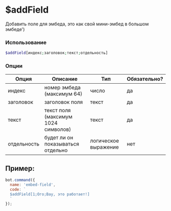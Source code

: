 

# $addField

Добавить поле для эмбеда, это как свой мини-эмбед в большом эмбеде')

### Использование
 
```php
$addField[индекс;заголовок;текст;отдельность]
```

### Опции


| Опция | Описание | Тип | Обязательно? |
|--------|-------------|------|----------|
| индекс | номер эмбеда (максимум 64) | число | да |
| заголовок | заголовок поля |текст | да |
| текст | текст поля (максимум 1024 символов) | текст | да |
| отдельность | будет ли он показываться отдельно | логическое выражение | нет |


## Пример:

```javascript
bot.command({
  name: 'embed-field',
  code: `
  $addField[1;Ого;Вау, это работает!]
  `
});
```
